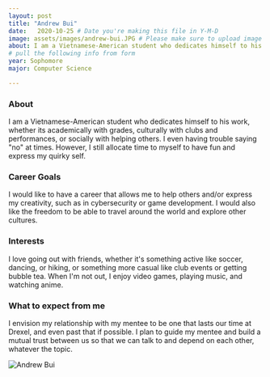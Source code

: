 ```yaml
---
layout: post
title: "Andrew Bui"
date:   2020-10-25 # Date you're making this file in Y-M-D
image: assets/images/andrew-bui.JPG # Please make sure to upload image in /assets/images/fname-lastname.ext format 
about: I am a Vietnamese-American student who dedicates himself to his work, whether its academically with grades, culturally with clubs and performances, or socially with helping others. I even having trouble saying "no" at times. However, I still allocate time to myself to have fun and express my quirky self. # "Briefly describe yourself"
# pull the following info from form
year: Sophomore
major: Computer Science

---
```


### About

I am a Vietnamese-American student who dedicates himself to his work, whether its academically with grades, culturally with clubs and performances, or socially with helping others. I even having trouble saying "no" at times. However, I still allocate time to myself to have fun and express my quirky self.

### Career Goals

I would like to have a career that allows me to help others and/or express my creativity, such as in cybersecurity or game development. I would also like the freedom to be able to travel around the world and explore other cultures.

### Interests

I love going out with friends, whether it's something active like soccer, dancing, or hiking, or something more casual like club events or getting bubble tea. When I'm not out, I enjoy video games, playing music, and watching anime.

### What to expect from me

I envision my relationship with my mentee to be one that lasts our time at Drexel, and even past that if possible. I plan to guide my mentee and build a mutual trust between us so that we can talk to and depend on each other, whatever the topic.

<div class="text-center my-5">
    <img src="{{ "assets/images/andrew-bui.JPG" | absolute_url }}" alt="Andrew Bui" class="rounded post-img" />
</div>